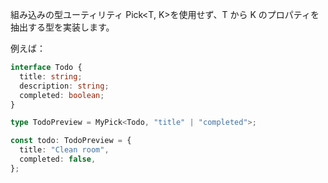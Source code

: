 組み込みの型ユーティリティ Pick<T, K>を使用せず、T から K のプロパティを抽出する型を実装します。

例えば：

```typescript
interface Todo {
  title: string;
  description: string;
  completed: boolean;
}

type TodoPreview = MyPick<Todo, "title" | "completed">;

const todo: TodoPreview = {
  title: "Clean room",
  completed: false,
};
```

